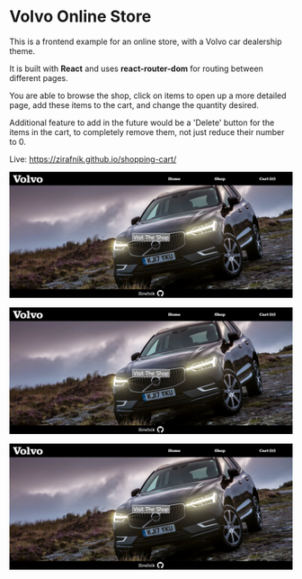 # Volvo Online Store

This is a frontend example for an online store, with a Volvo car dealership theme.

It is built with **React** and uses **react-router-dom** for routing between different pages.

You are able to browse the shop, click on items to open up a more detailed page, add these items to the cart, and change the quantity desired.

Additional feature to add in the future would be a 'Delete' button for the items in the cart, to completely remove them, not just reduce their number to 0.

Live: https://zirafnik.github.io/shopping-cart/

![Screenshot No. 1](/screenshots/volvo-store-screenshot1.png)

![Screenshot No. 2](/screenshots/volvo-store-screenshot1.png)

![Screenshot No. 3](/screenshots/volvo-store-screenshot1.png)